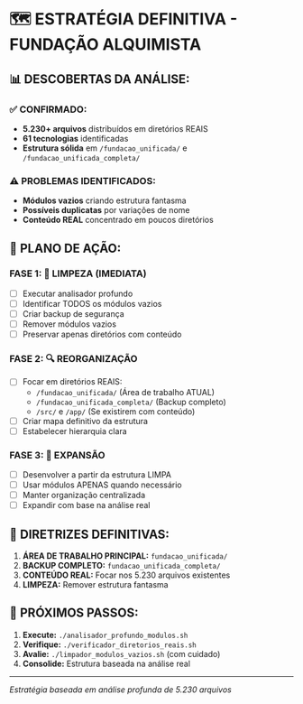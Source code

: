 # 🗺️ ESTRATÉGIA DEFINITIVA - FUNDAÇÃO ALQUIMISTA

## 📊 DESCOBERTAS DA ANÁLISE:

### ✅ **CONFIRMADO:**
- **5.230+ arquivos** distribuídos em diretórios REAIS
- **61 tecnologias** identificadas  
- **Estrutura sólida** em `/fundacao_unificada/` e `/fundacao_unificada_completa/`

### ⚠️ **PROBLEMAS IDENTIFICADOS:**
- **Módulos vazios** criando estrutura fantasma
- **Possíveis duplicatas** por variações de nome
- **Conteúdo REAL** concentrado em poucos diretórios

## 🎯 PLANO DE AÇÃO:

### FASE 1: 🧹 LIMPEZA (IMEDIATA)
- [ ] Executar analisador profundo
- [ ] Identificar TODOS os módulos vazios
- [ ] Criar backup de segurança
- [ ] Remover módulos vazios
- [ ] Preservar apenas diretórios com conteúdo

### FASE 2: 🔍 REORGANIZAÇÃO
- [ ] Focar em diretórios REAIS:
  - `/fundacao_unificada/` (Área de trabalho ATUAL)
  - `/fundacao_unificada_completa/` (Backup completo)
  - `/src/` e `/app/` (Se existirem com conteúdo)
- [ ] Criar mapa definitivo da estrutura
- [ ] Estabelecer hierarquia clara

### FASE 3: 🚀 EXPANSÃO
- [ ] Desenvolver a partir da estrutura LIMPA
- [ ] Usar módulos APENAS quando necessário
- [ ] Manter organização centralizada
- [ ] Expandir com base na análise real

## 📍 DIRETRIZES DEFINITIVAS:

1. **ÁREA DE TRABALHO PRINCIPAL:** `fundacao_unificada/`
2. **BACKUP COMPLETO:** `fundacao_unificada_completa/`  
3. **CONTEÚDO REAL:** Focar nos 5.230 arquivos existentes
4. **LIMPEZA:** Remover estrutura fantasma

## 🚀 PRÓXIMOS PASSOS:

1. **Execute:** `./analisador_profundo_modulos.sh`
2. **Verifique:** `./verificador_diretorios_reais.sh`  
3. **Avalie:** `./limpador_modulos_vazios.sh` (com cuidado)
4. **Consolide:** Estrutura baseada na análise real

---
*Estratégia baseada em análise profunda de 5.230 arquivos*
